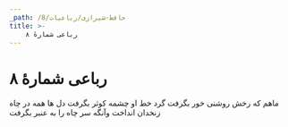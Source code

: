 ```yaml
---
_path: /حافظ-شیرازی/رباعیات/8
title: >-
    رباعی شمارهٔ ۸
---
```

# رباعی شمارهٔ ۸

ماهم که رخش روشنی خور بگرفت
گرد خط او چشمه کوثر بگرفت
دل ها همه در چاه زنخدان انداخت
وآنگه سر چاه را به عنبر بگرفت
